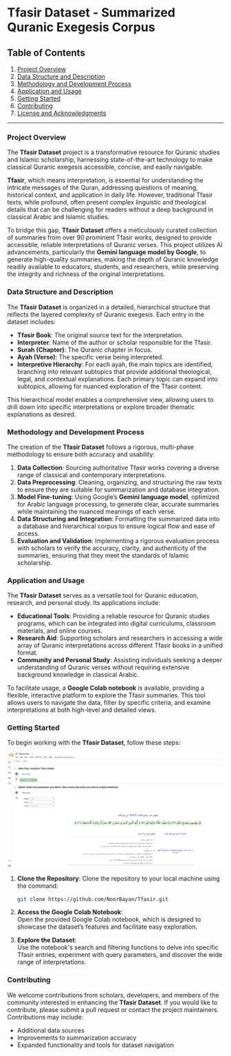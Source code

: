 # Tfasir Dataset - Summarized Quranic Exegesis Corpus

## Table of Contents
1. [Project Overview](#project-overview)
2. [Data Structure and Description](#data-structure-and-description)
3. [Methodology and Development Process](#methodology-and-development-process)
4. [Application and Usage](#application-and-usage)
5. [Getting Started](#getting-started)
6. [Contributing](#contributing)
7. [License and Acknowledgments](#license-and-acknowledgments)

---

### Project Overview
The **Tfasir Dataset** project is a transformative resource for Quranic studies and Islamic scholarship, harnessing state-of-the-art technology to make classical Quranic exegesis accessible, concise, and easily navigable.

**Tfasir**, which means interpretation, is essential for understanding the intricate messages of the Quran, addressing questions of meaning, historical context, and application in daily life. However, traditional Tfasir texts, while profound, often present complex linguistic and theological details that can be challenging for readers without a deep background in classical Arabic and Islamic studies.

To bridge this gap, **Tfasir Dataset** offers a meticulously curated collection of summaries from over 90 prominent Tfasir works, designed to provide accessible, reliable interpretations of Quranic verses. This project utilizes AI advancements, particularly the **Gemini language model by Google**, to generate high-quality summaries, making the depth of Quranic knowledge readily available to educators, students, and researchers, while preserving the integrity and richness of the original interpretations.

### Data Structure and Description
The **Tfasir Dataset** is organized in a detailed, hierarchical structure that reflects the layered complexity of Quranic exegesis. Each entry in the dataset includes:
- **Tfasir Book**: The original source text for the interpretation.
- **Interpreter**: Name of the author or scholar responsible for the Tfasir.
- **Surah (Chapter)**: The Quranic chapter in focus.
- **Ayah (Verse)**: The specific verse being interpreted.
- **Interpretive Hierarchy**: For each ayah, the main topics are identified, branching into relevant subtopics that provide additional theological, legal, and contextual explanations. Each primary topic can expand into subtopics, allowing for nuanced exploration of the Tfasir content.

This hierarchical model enables a comprehensive view, allowing users to drill down into specific interpretations or explore broader thematic explanations as desired.

### Methodology and Development Process
The creation of the **Tfasir Dataset** follows a rigorous, multi-phase methodology to ensure both accuracy and usability:
1. **Data Collection**: Sourcing authoritative Tfasir works covering a diverse range of classical and contemporary interpretations.
2. **Data Preprocessing**: Cleaning, organizing, and structuring the raw texts to ensure they are suitable for summarization and database integration.
3. **Model Fine-tuning**: Using Google’s **Gemini language model**, optimized for Arabic language processing, to generate clear, accurate summaries while maintaining the nuanced meanings of each verse.
4. **Data Structuring and Integration**: Formatting the summarized data into a database and hierarchical corpus to ensure logical flow and ease of access.
5. **Evaluation and Validation**: Implementing a rigorous evaluation process with scholars to verify the accuracy, clarity, and authenticity of the summaries, ensuring that they meet the standards of Islamic scholarship.

### Application and Usage
The **Tfasir Dataset** serves as a versatile tool for Quranic education, research, and personal study. Its applications include:
- **Educational Tools**: Providing a reliable resource for Quranic studies programs, which can be integrated into digital curriculums, classroom materials, and online courses.
- **Research Aid**: Supporting scholars and researchers in accessing a wide array of Quranic interpretations across different Tfasir books in a unified format.
- **Community and Personal Study**: Assisting individuals seeking a deeper understanding of Quranic verses without requiring extensive background knowledge in classical Arabic.

To facilitate usage, a **Google Colab notebook** is available, providing a flexible, interactive platform to explore the Tfasir summaries. This tool allows users to navigate the data, filter by specific criteria, and examine interpretations at both high-level and detailed views.

### Getting Started
To begin working with the **Tfasir Dataset**, follow these steps:
 <p align="center">
   <img src = "https://raw.githubusercontent.com/NoorBayan/Tfasir/main/images/TfasirColab.png" width = "800px"/>
 </p>
 
1. **Clone the Repository**:
   Clone the repository to your local machine using the command:
   ```bash
   git clone https://github.com/NoorBayan/Tfasir.git
   
2. **Access the Google Colab Notebook**:  
   Open the provided Google Colab notebook, which is designed to showcase the dataset’s features and facilitate easy exploration.

3. **Explore the Dataset**:  
   Use the notebook's search and filtering functions to delve into specific Tfasir entries, experiment with query parameters, and discover the wide range of interpretations.

### Contributing
We welcome contributions from scholars, developers, and members of the community interested in enhancing the **Tfasir Dataset**. If you would like to contribute, please submit a pull request or contact the project maintainers. Contributions may include:
- Additional data sources
- Improvements to summarization accuracy
- Expanded functionality and tools for dataset navigation

